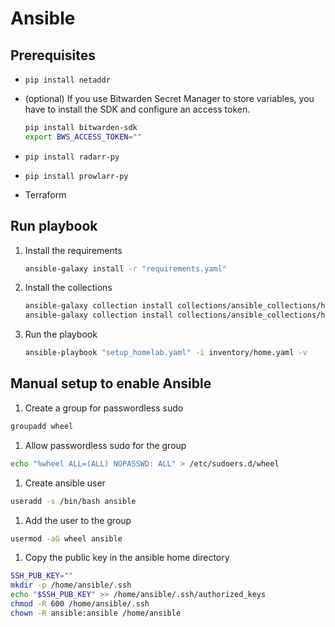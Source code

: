 # Ansible

## Prerequisites

- `pip install netaddr`
- (optional) If you use Bitwarden Secret Manager to store variables, you have to install the SDK and configure an access token.

    ```bash
    pip install bitwarden-sdk
    export BWS_ACCESS_TOKEN=""
    ```
- `pip install radarr-py`
- `pip install prowlarr-py`
- Terraform

## Run playbook

1. Install the requirements

    ```bash
    ansible-galaxy install -r "requirements.yaml"
    ```

1. Install the collections

    ```bash
    ansible-galaxy collection install collections/ansible_collections/homelab/system
    ansible-galaxy collection install collections/ansible_collections/homelab/apps
    ```

1. Run the playbook
    ```bash
    ansible-playbook "setup_homelab.yaml" -i inventory/home.yaml -v
    ```

## Manual setup to enable Ansible

1. Create a group for passwordless sudo
```bash
groupadd wheel
```

1. Allow passwordless sudo for the group
```bash
echo "%wheel ALL=(ALL) NOPASSWD: ALL" > /etc/sudoers.d/wheel
```

1. Create ansible user
```bash
useradd -s /bin/bash ansible
```

1. Add the user to the group
```bash
usermod -aG wheel ansible
```

1. Copy the public key in the ansible home directory

```bash
SSH_PUB_KEY=""
mkdir -p /home/ansible/.ssh
echo "$SSH_PUB_KEY" >> /home/ansible/.ssh/authorized_keys
chmod -R 600 /home/ansible/.ssh
chown -R ansible:ansible /home/ansible
```
